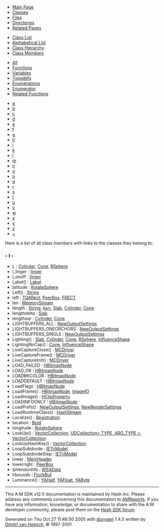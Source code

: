 <div class="tabs">

- [Main Page](index.md)
- <span id="current">[Classes](annotated.md)</span>
- [Files](files.md)
- [Directories](dirs.md)
- [Related Pages](pages.md)

</div>

<div class="tabs">

- [Class List](annotated.md)
- [Alphabetical List](classes.md)
- [Class Hierarchy](hierarchy.md)
- <span id="current">[Class Members](functions.md)</span>

</div>

<div class="tabs">

- <span id="current">[All](functions.md)</span>
- [Functions](functions_func.md)
- [Variables](functions_vars.md)
- [Typedefs](functions_type.md)
- [Enumerations](functions_enum.md)
- [Enumerator](functions_eval.md)
- [Related Functions](functions_rela.md)

</div>

<div class="tabs">

- [a](functions.md#index_a)
- [b](functions_0x62.md#index_b)
- [c](functions_0x63.md#index_c)
- [d](functions_0x64.md#index_d)
- [e](functions_0x65.md#index_e)
- [f](functions_0x66.md#index_f)
- [g](functions_0x67.md#index_g)
- [h](functions_0x68.md#index_h)
- [i](functions_0x69.md#index_i)
- [k](functions_0x6b.md#index_k)
- <span id="current">[l](functions_0x6c.md#index_l)</span>
- [m](functions_0x6d.md#index_m)
- [n](functions_0x6e.md#index_n)
- [o](functions_0x6f.md#index_o)
- [p](functions_0x70.md#index_p)
- [q](functions_0x71.md#index_q)
- [r](functions_0x72.md#index_r)
- [s](functions_0x73.md#index_s)
- [t](functions_0x74.md#index_t)
- [u](functions_0x75.md#index_u)
- [v](functions_0x76.md#index_v)
- [w](functions_0x77.md#index_w)
- [x](functions_0x78.md#index_x)
- [y](functions_0x79.md#index_y)
- [z](functions_0x7a.md#index_z)
- [~](functions_0x7e.md#index_~)

</div>

Here is a list of all class members with links to the classes they belong to:

### <span id="index_l" class="anchor">- l -</span>

- L : <a href="classCylinder.md#d20caec3b48a1eef164cb4ca81ba2587" class="el">Cylinder</a>, <a href="classCone.md#d20caec3b48a1eef164cb4ca81ba2587" class="el">Cone</a>, <a href="classRSphere.md#d20caec3b48a1eef164cb4ca81ba2587" class="el">RSphere</a>
- l_linger : <a href="structlinger.md#689f9f1c457a5cb3bae385b3499f4d5f" class="el">linger</a>
- l_onoff : <a href="structlinger.md#40a71e47b0d99b119de0c65a0b48528e" class="el">linger</a>
- Label() : <a href="classLabel.md#2631482e6e113ff568cb123c55c03d98" class="el">Label</a>
- latitude : <a href="classRotateSphere.md#28c1e37e317b935a387dbe232bc9f803" class="el">RotateSphere</a>
- Left() : <a href="classString.md#72e4a71de96be41b1f1b237fda28f062" class="el">String</a>
- left : <a href="structTQARect.md#811882fecd5c7618d7099ebbd39ea254" class="el">TQARect</a>, <a href="classPeerBox.md#811882fecd5c7618d7099ebbd39ea254" class="el">PeerBox</a>, <a href="structFRECT.md#811882fecd5c7618d7099ebbd39ea254" class="el">FRECT</a>
- len : <a href="classMemoryStream.md#f5a8e923f8cd24b56b3bab32358cc58a" class="el">MemoryStream</a>
- length : <a href="classString.md#6eb9aec514117d36f33a08d439db2072" class="el">String</a>, <a href="structksrr.md#2fa47f7c65fec19cc163b195725e3844" class="el">ksrr</a>, <a href="classSlab.md#2fa47f7c65fec19cc163b195725e3844" class="el">Slab</a>, <a href="classCylinder.md#2fa47f7c65fec19cc163b195725e3844" class="el">Cylinder</a>, <a href="classCone.md#2fa47f7c65fec19cc163b195725e3844" class="el">Cone</a>
- lengthdelta : <a href="classSlab.md#db75ee0a80f4b8a7bc5a2df3be49eead" class="el">Slab</a>
- lengthsqr : <a href="classCylinder.md#a47af4ad1faba99be2b99b4f7c2bf05d" class="el">Cylinder</a>, <a href="classCone.md#a47af4ad1faba99be2b99b4f7c2bf05d" class="el">Cone</a>
- LIGHTBUFFERS_ALL : <a href="classNewOutputSettings.md#a8c5e3fdae3471388ec44741b41b3c2d24484aae33aaa607034c4f592cbb64aa" class="el">NewOutputSettings</a>
- LIGHTBUFFERS_ONEORCHORS : <a href="classNewOutputSettings.md#a8c5e3fdae3471388ec44741b41b3c2dec6c1ae33108f879a434b3d9619eeaa0" class="el">NewOutputSettings</a>
- LIGHTBUFFERS_SINGLE : <a href="classNewOutputSettings.md#a8c5e3fdae3471388ec44741b41b3c2d03b85e9beb31b76016cdbf38530a3f9e" class="el">NewOutputSettings</a>
- Lighting() : <a href="classSlab.md#3a5a7a2826e9d50e9b04343b3e2e5212" class="el">Slab</a>, <a href="classCylinder.md#3a5a7a2826e9d50e9b04343b3e2e5212" class="el">Cylinder</a>, <a href="classCone.md#3a5a7a2826e9d50e9b04343b3e2e5212" class="el">Cone</a>, <a href="classRSphere.md#3a5a7a2826e9d50e9b04343b3e2e5212" class="el">RSphere</a>, <a href="classInfluenceShape.md#537d66a6bbd42ad08263de580a2b2ed5" class="el">InfluenceShape</a>
- LightingNoCap() : <a href="classCone.md#863d00ecaa895fef07eee8d995926179" class="el">Cone</a>, <a href="classInfluenceShape.md#863d00ecaa895fef07eee8d995926179" class="el">InfluenceShape</a>
- LiveCaptureClose() : <a href="classMCDriver.md#8cdfb60211be909cef0670e698884184" class="el">MCDriver</a>
- LiveCaptureFrame() : <a href="classMCDriver.md#b6ed751b0feec894ae922341942c07a4" class="el">MCDriver</a>
- LiveCaptureInit() : <a href="classMCDriver.md#4e0c24227cea849eff3ea34d338e8248" class="el">MCDriver</a>
- LOAD_FAILED : <a href="classHBitmapNode.md#dca29a1140aadadfd92b34a02fa516ef7b0d329a6efd1e7a527acf8970807616" class="el">HBitmapNode</a>
- LOAD_OK : <a href="classHBitmapNode.md#dca29a1140aadadfd92b34a02fa516efad12af68d8c8a5dde34120db91a75e04" class="el">HBitmapNode</a>
- LOADBKCOLOR : <a href="classHBitmapNode.md#a481861fff87f0ebf88ec15d9e206f908d752d82170bc40c52648233fb4b2e92" class="el">HBitmapNode</a>
- LOADDEFAULT : <a href="classHBitmapNode.md#a481861fff87f0ebf88ec15d9e206f90a3eda5885d0d1d9df4b7ca5186ab8d19" class="el">HBitmapNode</a>
- LoadFlags : <a href="classHBitmapNode.md#a481861fff87f0ebf88ec15d9e206f90" class="el">HBitmapNode</a>
- LoadFrame() : <a href="classHBitmapNode.md#4cf4c60fa05e10346f857fbdaf635245" class="el">HBitmapNode</a>, <a href="classImageIO.md#bd81ab01c395d2e7451921c3c69eb7dd" class="el">ImageIO</a>
- LoadImage() : <a href="classHClipProperty.md#f04471868625f80e54f18fc3709af2ce" class="el">HClipProperty</a>
- LOADINFOONLY : <a href="classHBitmapNode.md#a481861fff87f0ebf88ec15d9e206f90c32120c146000b42843de769221473a6" class="el">HBitmapNode</a>
- LoadPrefs() : <a href="classNewOutputSettings.md#d18170b9cc239a5be8e53046a294e03f" class="el">NewOutputSettings</a>, <a href="classNewRenderSettings.md#d18170b9cc239a5be8e53046a294e03f" class="el">NewRenderSettings</a>
- LoadRuntimeClass() : <a href="classHashStream.md#7fd7f5afb260535add9156d09aef1772" class="el">HashStream</a>
- Localize() : <a href="classRegistration.md#7b3fc9f77a1f87b2d2240df9e602a465" class="el">Registration</a>
- location : <a href="classBoid.md#d5189de027922f81005951e6efe0efd5" class="el">Boid</a>
- longitude : <a href="classRotateSphere.md#ba569b80f7bb7762f073f1be57cc36aa" class="el">RotateSphere</a>
- LookUp() : <a href="classVectorCollection.md#e684ad714ddf52bc2fde6407345d248c" class="el">VectorCollection</a>, <a href="classUDCollection.md#7dcb2c11693639b2788d938ede531da0" class="el">UDCollection&lt; TYPE, ARG_TYPE &gt;</a>, <a href="classVectorCollection.md#e684ad714ddf52bc2fde6407345d248c" class="el">VectorCollection</a>
- LookUpHashKey() : <a href="classVectorCollection.md#7176e2559b8b79ee6c0e81dc443736f2" class="el">VectorCollection</a>
- LoopSubdivide : <a href="classIETriModel.md#0214c42193d7cd2ab9c021060c79ed73" class="el">IETriModel</a>
- LoopSubdivideStep : <a href="classIETriModel.md#2fb0d0e93b346781ea0d600f661da8dc" class="el">IETriModel</a>
- lower : <a href="classMemHeader.md#81e073b428b50247daba38531dcf412a" class="el">MemHeader</a>
- lowerright : <a href="classPeerBox.md#4bed8e8983f52775b2a92a684e380b5c" class="el">PeerBox</a>
- lpVendorInfo : <a href="structWSAData.md#c49d15108e2dd43a4169cdd3cd127967" class="el">WSAData</a>
- lrbounds : <a href="classFlockBuf.md#faa8c45bc2b8846635d687596170e4ce" class="el">FlockBuf</a>
- Luminance() : <a href="classYAHalf.md#c51367eb7743b6262c9bc2469cb3b543" class="el">YAHalf</a>, <a href="classYAFloat.md#c51367eb7743b6262c9bc2469cb3b543" class="el">YAFloat</a>, <a href="classYAByte.md#c51367eb7743b6262c9bc2469cb3b543" class="el">YAByte</a>

------------------------------------------------------------------------

<span class="small">This A:M SDK v12.0 documentation is maintained by Hash Inc. Please address any comments concerning this documentation to [AMReports](http://www.hash.com/reports). If you have any information, knowledge, or documentation to share with the A:M developer community, please post them on the [Hash SDK forum](http://www.hash.com/forums/index.php?showforum=11).</span>

Generated on Thu Oct 27 11:46:50 2005 with [<span class="image placeholder" original-image-src="doxygen.png" original-image-title="" height="45" width="100" align="middle" border="0">doxygen</span>](http://www.doxygen.org/index.html) 1.4.5 written by [Dimitri van Heesch](mailto:dimitri@stack.nl), © 1997-2001
